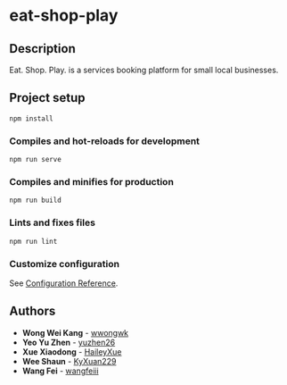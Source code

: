 # eat-shop-play

## Description
Eat. Shop. Play. is a services booking platform for small local businesses.

## Project setup
```
npm install
```

### Compiles and hot-reloads for development
```
npm run serve
```

### Compiles and minifies for production
```
npm run build
```

### Lints and fixes files
```
npm run lint
```

### Customize configuration
See [Configuration Reference](https://cli.vuejs.org/config/).

## Authors

* **Wong Wei Kang** - [wwongwk](https://github.com/wwongwk)
* **Yeo Yu Zhen** - [yuzhen26](https://github.com/yuzhen26)
* **Xue Xiaodong** - [HaileyXue](https://github.com/HaileyXue)
* **Wee Shaun** - [KyXuan229](https://github.com/KyXuan229)
* **Wang Fei** - [wangfeiii](https://github.com/wangfeiii)
